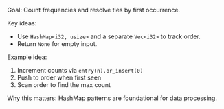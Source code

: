 Goal: Count frequencies and resolve ties by first occurrence.

Key ideas:
- Use `HashMap<i32, usize>` and a separate `Vec<i32>` to track order.
- Return `None` for empty input.

Example idea:
1) Increment counts via `entry(n).or_insert(0)`
2) Push to order when first seen
3) Scan order to find the max count

Why this matters: HashMap patterns are foundational for data processing.




